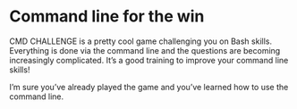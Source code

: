 # Command line for the win

CMD CHALLENGE is a pretty cool game challenging you on Bash skills. 
Everything is done via the command line and the questions are becoming increasingly complicated. It’s a good training to improve your command line skills!

I’m sure you’ve already played the game and you’ve learned how to use the command line.
